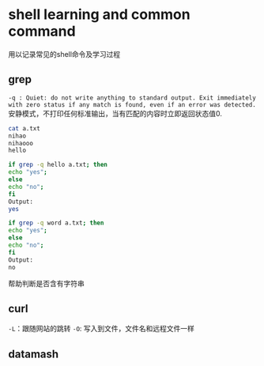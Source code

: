 # shell learning and common command

用以记录常见的shell命令及学习过程

## grep

`-q : Quiet: do not write anything to standard output. Exit immediately with zero status if any match is found, even if an error was detected.`
安静模式，不打印任何标准输出，当有匹配的内容时立即返回状态值0.

```bash
cat a.txt
nihao
nihaooo
hello

if grep -q hello a.txt; then
echo "yes";
else
echo "no";
fi
Output:
yes

if grep -q word a.txt; then
echo "yes";
else
echo "no";
fi
Output:
no
```

帮助判断是否含有字符串

## curl

`-L`：跟随网站的跳转
`-O`: 写入到文件，文件名和远程文件一样

## datamash

